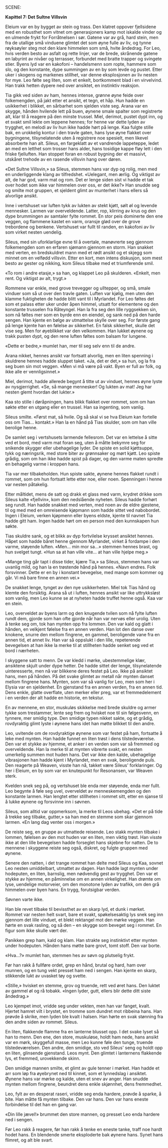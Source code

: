 SCENE:

**Kapittel 7: Det Sultne Villsvin**

Eleium var en by bygget av stein og trass. Den klatret oppover fjellsidene med en robusthet som vitnet om generasjoners kamp mot iskalde vinder og en ulmende frykt for Forråtnelsen i sør. Gatene var av grå, hard stein, men fra de utallige små vinduene glimtet det som øyne fulle av liv, og tynne røyksøyler steg mot den klare himmelen som små, hvite åndedrag. For Leo, hvis verden besto av asfalt og rette linjer, var de brede, skrånende gatene en labyrint av nivåer og terrasser, forbundet med bratte trapper og svingete stier. Byens lyd var en kakofoni – handelsmenn som ropte, hammere som slo, og den konstante, dype summingen av en by som levde og pustet. Etter uker i skogens og markenes stillhet, var denne eksplosjonen av liv nesten for mye. Leo følte seg liten, som et enkelt, bortkomment blad i en virvelvind. Han trakk hetten dypere ned over ansiktet, en instinktiv reaksjon.

Tia gikk ved siden av ham, hennes intense, grønne øyne feide over folkemengden, på jakt etter et ansikt, et tegn, et håp. Hun hadde en usikkerhet i blikket, en sårbarhet som sjelden viste seg. Arana var en skygge, hånden hvilende lett på buen, øynene smale spalter som registrerte alt, klar til å reagere på den minste trussel. Miel, derimot, pustet dypt inn, og et svakt smil lekte om leppene hennes; for henne var dette lyden av trygghet, en melodi av liv hun ikke hadde hørt på lenge. Kaa fulgte stille bak, en urokkelig kontur i den travle gaten, hans lyse øyne flakket over bygningene, tilsynelatende uten å registrere noe spesielt, men likevel absorberte han alt. Sileus, en fargeklatt av et vandrende lappeteppe, ledet an med en letthet som trosser hans alder, hans tosidige kappe fløy lett i den friske fjelluften. Han stoppet foran en robust bygning der et massivt, utskåret trehode av en rasende villsvin hang over døren.

«Det Sultne Villsvin,» sa Sileus, stemmen hans var dyp og rolig, men med en underliggende klang av tilfredshet. «Uelegant, men ærlig. Og viktigst av alt, de har god, varm mat og rom. Det er lenge siden sist vi hadde et tak over hodet som ikke var himmelen over oss, er det ikke?» Han snudde seg og smilte mot gruppen, et sjeldent glimt av munterhet i hans ellers så alvorlige ansikt.

Inne i vertshuset var luften tykk av lukten av stekt kjøtt, sølt øl og levende mennesker. Larmen var overveldende. Latter, rop, klirring av krus og den dype brummingen av samtaler fylte rommet. En stor peis dominerte den ene veggen, og flammene kastet en varm, oransje glød over de grove trebordene og benkene. Vertshuset var fullt til randen, en kakofoni av liv som virket nesten uendelig.

Sileus, med sin uforklarlige evne til å overtale, manøvrerte seg gjennom folkemengden som en erfaren sjømann gjennom en storm. Han snakket med verten, en bredskuldret mann med et rødt ansikt og et skjegg som minnet om en velfødd villsvin. Etter en kort, men intens diskusjon, som mest besto av gester og nikking, kom Sileus tilbake med et triumferende smil.

«To rom i andre etasje,» sa han, og klappet Leo på skulderen. «Enkelt, men rent. Og viktigst av alt, trygt.»

Rommene var enkle, med grove trevegger og ulltepper, og små, smale vinduer som så ut over den travle gaten. Luften var kjølig, men uten den klamme fuktigheten de hadde blitt vant til i Myrlandet. For Leo føltes det som et palass etter uker under åpen himmel, utsatt for elementene og den konstante trusselen fra Råteyngel. Han la fra seg den lille ryggsekken sin, som nå føltes mer som en byrde enn en eiendel, og sank ned på den harde sengen. Han kjente en bølge av utmattelse skylle over seg. For første gang på lenge kjente han en følelse av sikkerhet. En falsk sikkerhet, skulle det vise seg. Men for øyeblikket var den velkommen. Han lukket øynene og trakk pusten dypt, og den rene luften føltes som balsam for lungene.

«Dette er bedre,» mumlet han, mer til seg selv enn til de andre.

Arana nikket, hennes ansikt var fortsatt alvorlig, men en liten spenning i skuldrene hennes hadde sluppet taket. «Ja, det er det,» sa hun, og la fra seg buen sin mot veggen. «Men vi må være på vakt. Byen er full av folk, og ikke alle er vennligsinnet.»

Miel, derimot, hadde allerede begynt å titte ut av vinduet, hennes øyne lyste av nysgjerrighet. «Se, så mange mennesker! Og lukten av mat! Jeg har nesten glemt hvordan det lukter.»

Kaa sto stille i døråpningen, hans blikk flakket over rommet, som om han søkte etter en utgang eller en trussel. Han sa ingenting, som vanlig.

Sileus smilte. «Først mat, så hvile. Og så skal vi se hva Eleium kan fortelle oss om Tias... kontakt.» Han la en hånd på Tias skulder, som om han ville berolige henne.

De samlet seg i vertshusets larmende fellesrom. Det var en lettelse å sitte ved et bord, med varm mat foran seg, uten å måtte bekymre seg for snikende skygger eller ubehagelige lyder. De spiste en solid kjøttsuppe, tykk og næringsrik, med store biter av grønnsaker og mørt kjøtt. Leo spiste grådig, som om han ikke hadde spist på dager, og den varme maten spredte en behagelig varme i kroppen hans.

Tia var mer tilbakeholden. Hun spiste sakte, øynene hennes flakket rundt i rommet, som om hun fortsatt lette etter noe, eller noen. Spenningen i henne var nesten påtakelig.

Etter måltidet, mens de satt og drakk et glass med varm, krydret drikke som Sileus kalte «fjellvin», kom den nedslående nyheten. Sileus hadde forhørt seg rundt. Han hadde snakket med verten, med noen av de eldre gjestene, til og med med en omreisende kjøpmann som hadde sittet ved nabobordet. Ingen i Eleium, verken kjøpmenn eller byens eldste, kjente til navnet Tia hadde gitt ham. Ingen hadde hørt om en person med den kunnskapen hun søkte.

Tias skuldre sank, og et blikk av dyp fortvilelse krysset ansiktet hennes. Håpet som hadde båret henne gjennom Myrlandet, virket å fordampe i den varme, støyende luften. «Men... min mor sa...» stemmen hennes brast, og hun svelget tungt. «Hun sa at han ville vite... at han ville hjelpe meg.»

«Mange ting går tapt i disse tider, kjære Tia,» sa Sileus, stemmen hans var uvanlig mild, og han la en trøstende hånd på hennes. «Navn endres. Folk forsvinner. Dette er en by i konstant bevegelse, med mange som kommer og går. Vi må bare finne en annen vei.»

De snakket lenge, tynget av den nye usikkerheten. Miel tok Tias hånd og klemte den forsiktig. Arana så ut i luften, hennes ansikt var like uttrykksløst som vanlig, men Leo kunne se at nyheten hadde truffet henne også. Kaa var en stein.

Leo, overveldet av byens larm og den knugende tvilen som nå fylte luften rundt dem, gjorde som han ofte gjorde når han var nervøs eller urolig. Uten å tenke seg om, tok han mynten opp fra lommen. Den var kald og glatt i hånden, en velkjent følelse fra en annen verden. Han lot den danse over knokene, snurre den mellom fingrene, en gammel, beroligende vane fra en annen tid, et annet liv. Han var så oppslukt i den lille, repeterende bevegelsen at han ikke la merke til at stillheten hadde senket seg ved et bord i nærheten.

I skyggene satt to menn. De var kledd i mørke, ubestemmelige klær, ansiktene skjult under dype hetter. De hadde sittet der lenge, tilsynelatende uinteresserte, men nå var blikkene deres festet på Leo. Ikke på ansiktet hans, men på hånden. På det svake glimtet av metall når mynten danset mellom fingrene hans. Mynten, som var så vanlig for Leo, men som her i Elysia var en sjeldenhet. En gjenstand fra en annen verden, fra en annen tid. Dens enkle, glatte overflate, uten merker eller preg, var et fremmedelement i en verden der alt hadde en historie, en tekstur.

En av mennene, en stor, muskuløs skikkelse med brede skuldre og armer tykke som trestammer, lente seg frem og hvisket noe til sin følgesvenn, en tynnere, mer smidig type. Den smidige typen nikket sakte, og et grådig, rovdyraktig glimt lyste i øynene hans idet han møtte blikket til den andre. 

Leo, uvitende om de rovdyraktige øynene som var festet på ham, fortsatte å leke med mynten. Han hadde funnet en liten trøst i dens tilstedeværelse. Den var et stykke av hjemme, et anker i en verden som var så fremmed og overveldende. Han la merke til at mynten vibrerte svakt, en nesten umerkelig summen mot huden hans. Det var ikke den kalde, ubehagelige vibrasjonen han hadde kjent i Myrlandet, men en svak, beroligende puls. Den reagerte på Weaven, visste han nå, takket være Sileus' forklaringer. Og her i Eleium, en by som var en knutepunkt for Resonansen, var Weaven sterk.

Kvelden snek seg på, og vertshuset ble enda mer støyende, enda mer fullt. Leo begynte å føle seg uvel, overveldet av menneskemengden og den konstante larmen. Han lengtet etter stillheten i rommet sitt, etter en sjanse til å lukke øynene og forsvinne inn i søvnen.

Sileus, som alltid var oppmerksom, la merke til Leos ubehag. «Det er på tide å trekke seg tilbake, gutter,» sa han med en stemme som skar gjennom larmen. «En lang dag venter oss i morgen.»

De reiste seg, en gruppe av utmattede reisende. Leo stakk mynten tilbake i lommen, følelsen av den mot huden var en liten, men viktig trøst. Han visste ikke at den lille bevegelsen hadde forseglet hans skjebne for natten. De to mennene i skyggene reiste seg også, diskret, og fulgte gruppen med øynene.

Senere den natten, i det trange rommet han delte med Sileus og Kaa, sovnet Leo nesten umiddelbart, utmattet av dagen. Han hadde lagt mynten under hodeputen, en liten, barnslig, men nødvendig gest av trygghet. Den var et stykke av hjemme, en påminnelse om en annen virkelighet. Han drømte om lyse, uendelige motorveier, om den monotone lyden av trafikk, om den grå himmelen over byen hans. En trygg, forutsigbar verden.

Søvnen varte ikke.

Han ble revet tilbake til bevissthet av en skarp lyd, et dunk i mørket. Rommet var nesten helt svart, bare et svakt, spøkelsesaktig lys snek seg inn gjennom det lille vinduet, et blekt rektangel mot den mørke veggen. Han hørte en svak rasling, og så den – en skygge som beveget seg i rommet. En figur som ikke skulle vært der.

Panikken grep ham, kald og klam. Han strakte seg instinktivt etter mynten under hodeputen. Hånden hans møtte bare grovt, tomt stoff. Den var borte.

«Hva...?» mumlet han, stemmen hes av søvn og plutselig frykt.

Før han rakk å fullføre ordet, grep en hånd, brutal og hard, ham over munnen, og en tung vekt presset ham ned i sengen. Han kjente en skarp, stikkende lukt av uvasket tøy og svette.

«Stille,» hvisket en stemme, grov og truende, rett ved øret hans. Den luktet av gammel øl og rå tobakk. «Ingen lyder, gutt, ellers blir dette ditt siste åndedrag.»

Leo kjempet imot, vridde seg under vekten, men han var fanget, kvalt. Hjertet hamret vilt i brystet, en tromme som dundret mot ribbeina hans. Han prøvde å skrike, men lyden ble kvalt i halsen. Han hørte en svak stønning fra den andre siden av rommet. Sileus.

En liten, flakkende flamme fra en lanterne blusset opp. I det svake lyset så han to menn. Den ene, den store, muskuløse, holdt ham nede, hans ansikt var en mørk, skyggefull masse, men Leo kunne føle den tunge, truende tilstedeværelsen. Den andre, den smidige, sto ved Sileus' seng og holdt opp en liten, glinsende gjenstand. Leos mynt. Den glimtet i lanternens flakkende lys, et fremmed, urovekkende skinn.

Den smidige mannen smilte, et glimt av gule tenner i mørket. Han hadde et arr som løp fra øyebrynet ned til kinnet, som et lynnedslag i ansiktet. Øynene hans var mørke og kalde, uten et snev av anger. Han snudde mynten mellom fingrene, beundret dens enkle skjønnhet, dens fremmedhet.

Leo, fylt av en desperat raseri, vridde seg enda hardere, prøvde å sparke, å bite. Han måtte få mynten tilbake. Den var hans. Den var hans eneste forbindelse til det han en gang var.

«Din lille jævel!» brummet den store mannen, og presset Leo enda hardere ned i sengen.

Før Leo rakk å reagere, før han rakk å tenke en eneste tanke, traff noe hardt hodet hans. En blendende smerte eksploderte bak øynene hans. Synet hans flimret, og alt ble svart.